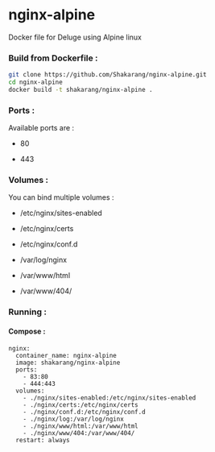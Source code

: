 # nginx-alpine

Docker file for Deluge using Alpine linux


### Build from Dockerfile :

```bash
git clone https://github.com/Shakarang/nginx-alpine.git
cd nginx-alpine
docker build -t shakarang/nginx-alpine .
```

### Ports :

Available ports are :

- 80

- 443

### Volumes :

You can bind multiple volumes :

- /etc/nginx/sites-enabled

- /etc/nginx/certs

- /etc/nginx/conf.d

- /var/log/nginx

- /var/www/html

- /var/www/404/

### Running :

#### Compose :

```
nginx:
  container_name: nginx-alpine
  image: shakarang/nginx-alpine
  ports:
    - 83:80
    - 444:443
  volumes:
    - ./nginx/sites-enabled:/etc/nginx/sites-enabled
    - ./nginx/certs:/etc/nginx/certs
    - ./nginx/conf.d:/etc/nginx/conf.d
    - ./nginx/log:/var/log/nginx
    - ./nginx/www/html:/var/www/html
    - ./nginx/www/404:/var/www/404/
  restart: always
```
